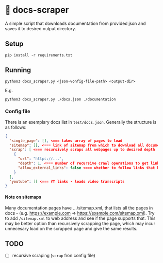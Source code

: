 # 📖 docs-scraper
A simple script that downloads documentation from provided json and saves it to desired output directory.


## Setup
```shell
pip install -r requirements.txt
```

## Running
```shell
python3 docs_scraper.py <json-vonfig-file-path> <output-dir>
```
E.g.
```shell
python3 docs_scraper.py ./docs.json ./documentation
```

### Config file
There is an exemplary docs list in `test/docs.json`. Generally the structure is as follows:
```json
{
  "single_page": [], <=== takes array of pages to load
  "sitemap": [], <=== link of sitemap from which to download all documentation
  "scrap": [ <=== recursively scraps all webpages up to desired depth
    {
      "url": "https://...",
      "depth": 1, <=== number of recursive crawl operations to get links
      "allow_external_links": false <=== whether to follow links that have different host than initial docs
    }
  ],
  "youtube": [] <=== YT links - loads video transcripts
}
```

#### Note on sitemaps
Many documentation pages have .../sitemap.xml, that lists all the pages in docs - (e.g. https://example.com => https://example.com/sitemap.xml). Try to add `/sitemap.xml` to web address and see if the page supports that. This may be better option than recursively scrapping the page, which may incur unnecesary load on the scrapped page and give the same results.


## TODO
- [ ] recursive scraping (`scrap` fron config file)